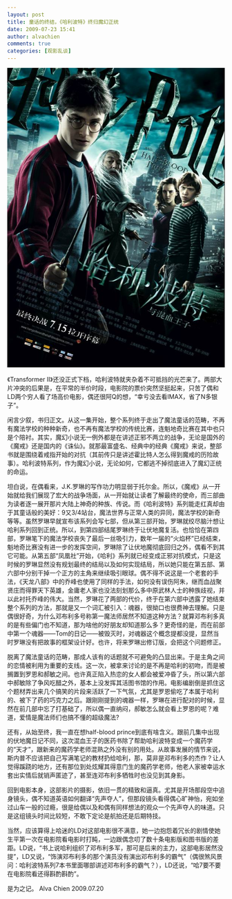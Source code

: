 ```yaml
---
layout: post
title: 童话的终结，《哈利波特》终归魔幻正统
date: 2009-07-23 15:41
author: alvachien
comments: true
categories: [观影乱谈]
---
```


![Picture from sina.com.cn](/assets/uploads/2009/07/U105P28T3D2595712F326DT20090704154130.jpg)

《Transformer II》还没正式下档，哈利波特就夹杂着不可抵挡的光芒来了。两部大片冲突的后果是，在平常的半价时段，电影院的票价突然坚挺起来，只苦了偶和LD两个穷人看了场高价电影，偶还很阿Q的想，“幸亏没去看IMAX，省了N多银子”。
 
闲言少叙，书归正文。从这一集开始，整个系列终于走出了魔法童话的范畴，不再有魔法学校的种种新奇，也不再有魔法学校的传统比赛，连魁地奇比赛在其中也只是个陪衬。其实，魔幻小说无一例外都是在讲述正邪不两立的战争，无论是国外的《魔戒》还是国内的《诛仙》。就那最富盛名、经典中的经典《魔戒》来说，整部书就是围绕着戒指开始的对抗（其前传只是讲述霍比特人怎么得到魔戒的历险故事）。哈利波特系列，作为魔幻小说，无论如何，它都逃不掉彻底进入了魔幻正统的命运。

坦白说，在偶看来，J.K.罗琳的写作功力明显弱于托尔金。所以，《魔戒》从一开始就给我们展现了宏大的战争场面，从一开始就让读者了解最终的使命，而三部曲为读者逐一展开那片大陆上神奇的种族、传说。而《哈利波特》系列能走红真却由于其童话般的美好：9又3/4站台，魔法世界与正常人类的异同，魔法学校的新奇等等。虽然罗琳早就宣布该系列会写七部，但从第三部开始，罗琳就绞尽脑汁想让哈利系列回到正统。所以，到第四部结尾罗琳终于让伏地魔复活。也恰恰在第四部，罗琳笔下的魔法学校丧失了最后一丝吸引力，数年一届的“火焰杯”已经结束，魁地奇比赛没有进一步的发挥空间，罗琳除了让伏地魔彻底回归之外，偶看不到其它可能。从第五部“凤凰社”开始，《哈利》系列就已经变成正邪对抗模式，只是这时候的罗琳显然没有规划最终的结局以及如何实现结局，所以她只能在第五部、第六部中分别干掉一个正方的主角来继续吸引眼球。偶不得不说这是一个老套的手法，《天龙八部》中的乔峰也使用了同样的手法，如何没有误伤阿朱，继而血战聚贤庄而得罪天下英雄，金庸老人家也没法刻划那么多中原武林人士的种族歧视，并以此衬托乔峰的伟大。当然，罗琳花了两部的代价，终于在第六部中透露了她结束整个系列的方法，那就是又一个词汇被引入：魂器，很拗口也很费神去理解。只是偶很好奇，为什么邓布利多号称第一魔法师居然不知道这种方法？就算邓布利多真的是有些偏门也不知道，那为啥他的好朋友却知道那么多？更奇怪的是，而在前部中第一个魂器——Tom的日记——被毁灭时，对魂器这个概念提都没提，显然当时罗琳没有把故事的框架设计好。也许，将来罗琳出修订版，会把这个问题修正。

脱离了魔法童话的范畴，那成人该有的话题就不可避免的凸显出来。于是主角之间的恋情被利用为重要的支线。这一次，被拿来讨论的是不再是哈利的初吻，而是被搁置到罗恩和郝敏之间。也许真正陷入热恋的女人都会被爱冲昏了头，所以第六部中郝敏除了争风吃醋之外，基本上没发挥其活图书馆的作用。电影编剧倒是抓住这个题材弄出来几个搞笑的片段来活跃了一下气氛，尤其是罗恩偷吃了本属于哈利的、被下了药的巧克力之后。跟刚刚提到的魂器一样，罗琳在进行配对的时候，显然在前几部中忘了打基础了，所以偶一直纳闷，郝敏怎么就会看上罗恩的呢？难道，爱情是魔法师们也搞不懂的超级魔法?
 
还有，从始至终，我一直在想half-blood prince到底有啥含义。跟前几集中出现的伏地魔日记不同，这次混血王子的医药书除了帮助哈利波特变成一个魔药学的“天才”，跟新来的魔药学老师混熟之外没有别的用处。从故事发展的情节来说，斯内普不应该把自己写满笔记的教材扔给哈利，那，莫非是邓布利多的杰作？让人觉得蹊跷的地方，还有那位到处炫耀其得意门生的魔药学老师，他老人家被幸运水套出实情后就销声匿迹了，甚至连邓布利多牺牲时也没见到其身影。
 
回到电影本身，这部影片的摄影，依旧一贯的精致和逼真。尤其是开场那段空中追身镜头，偶不知道英语如何翻译“先声夺人”，但那段镜头看得偶心旷神怡，宛如坐过山车一般的过瘾，很是给偶以及和偶有同样想法的观众一个先声夺人的味道。只是这组镜头时间比较短，不敢下定论是航拍还是后期特技。
 
当然，应该算得上哈迷的LD对这部电影很不满意，她一边抱怨着冗长的剧情使她生平第一次在电影院看电影时打盹，一边跟偶念叨了数十条电影版和图书版的差距。LD说，“书上说哈利组织了邓布利多军，那可是后来的主力，这部电影居然没提”，LD又说，“饰演邓布利多的那个演员没有演出邓布利多的霸气”（偶很煞风景问：哈利波特系列7本书里面哪部讲述邓布利多的霸气？），LD还说，“哈7要不要在电影院看还得斟酌斟酌”。


是为之记。
Alva Chien
2009.07.20

